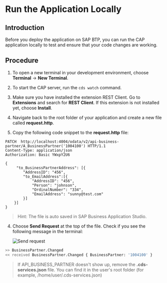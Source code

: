 # Run the Application Locally

## Introduction

Before you deploy the application on SAP BTP, you can run the CAP application locally to test and ensure that your code changes are working.

## Procedure

1. To open a new terminal in your development environment, choose **Terminal** &rarr; **New Terminal**.

2. To start the CAP server, run the `cds watch` command.

3. Make sure you have installed the extension REST Client. Go to **Extensions** and search for **REST Client**. If this extension is not installed yet, choose **Install**.

4. Navigate back to the root folder of your application and create a new file called **request.http**.

5. Copy the following code snippet to the **request.http** file:

```
PATCH  http://localhost:4004/odata/v2/api-business-partner/A_BusinessPartner('1004100') HTTP/1.1
Content-Type: application/json
Authorization: Basic YWxpY2U6

{
     "to_BusinessPartnerAddress": [{
        "AddressID": "456",
        "to_EmailAddress":[{
            "AddressID": "456",
            "Person": "johnson",
            "OrdinalNumber": "334",
            "EmailAddress": "sunny@test.com"
        }]
    }]
}
```
>Hint: The file is auto saved in SAP Business Application Studio.

4. Choose **Send Request** at the top of the file. Check if you see the following message in the terminal:

    ![Send request](./images/send-request.png)

```sh
>> BusinessPartner.Changed
<< received BusinessPartner.Changed { BusinessPartner: '1004100' }
```

> If API_BUSINESS_PARTNER doesn't show up, remove the **.cds-services.json** file. You can find it in the user's root folder (for example, /home/user/.cds-services.json)
